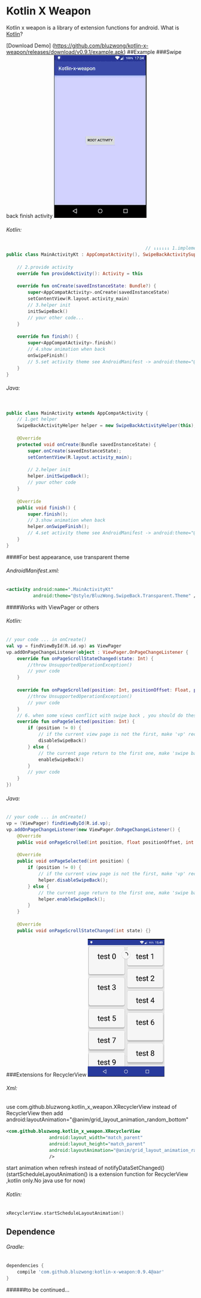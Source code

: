 # Kotlin X Weapon
 Kotlin x weapon is a library of extension functions for android. What is [Kotlin](https://github.com/JetBrains/kotlin)?

[Download Demo] (https://github.com/bluzwong/kotlin-x-weapon/releases/download/v0.9.1/example.apk)
##Example
###Swipe back finish activity
 ![1](./swipeback.gif)
###### Kotlin:
```kotlin
                                                    // ↓↓↓↓↓↓ 1.implements this interface
public class MainActivityKt : AppCompatActivity(), SwipeBackActivitySupport {

    // 2.provide activity
    override fun provideActivity(): Activity = this

    override fun onCreate(savedInstanceState: Bundle?) {
        super<AppCompatActivity>.onCreate(savedInstanceState)
        setContentView(R.layout.activity_main)
        // 3.helper init
        initSwipeBack()
        // your other code...
    }

    override fun finish() {
        super<AppCompatActivity>.finish()
        // 4.show animation when back
        onSwipeFinish()
        // 5.set activity theme see AndroidManifest -> android:theme="@style/BluzWong.SwipeBack.Transparent.Theme"
    }
}
```

###### Java:
```java

public class MainActivity extends AppCompatActivity {
    // 1.get helper
    SwipeBackActivityHelper helper = new SwipeBackActivityHelper(this);

    @Override
    protected void onCreate(Bundle savedInstanceState) {
        super.onCreate(savedInstanceState);
        setContentView(R.layout.activity_main);

        // 2.helper init
        helper.initSwipeBack();
        // your other code
    }

    @Override
    public void finish() {
        super.finish();
        // 3.show animation when back
        helper.onSwipeFinish();
        // 4.set activity theme see AndroidManifest -> android:theme="@style/BluzWong.SwipeBack.Transparent.Theme"
    }
}
```

####For best appearance, use transparent theme
###### AndroidManifest.xml:
```xml
<activity android:name=".MainActivityKt"
          android:theme="@style/BluzWong.SwipeBack.Transparent.Theme" />
```
####Works with ViewPager or others

###### Kotlin:
```kotlin
// your code ... in onCreate()
val vp = findViewById(R.id.vp) as ViewPager
vp.addOnPageChangeListener(object : ViewPager.OnPageChangeListener {
    override fun onPageScrollStateChanged(state: Int) {
        //throw UnsupportedOperationException()
        // your code
    }

    override fun onPageScrolled(position: Int, positionOffset: Float, positionOffsetPixels: Int) {
        //throw UnsupportedOperationException()
        // your code
    }
    // 6. when some views conflict with swipe back , you should do these, for example:
    override fun onPageSelected(position: Int) {
        if (position != 0) {
            // if the current view page is not the first, make 'vp' receive touch event. 
            disableSwipeBack()
        } else {
            // the current page return to the first one, make 'swipe back' receive touch event.
            enableSwipeBack()
        }
        // your code
    }
})
```

###### Java:
```java
// your code ... in onCreate()
vp = (ViewPager) findViewById(R.id.vp);
vp.addOnPageChangeListener(new ViewPager.OnPageChangeListener() {
    @Override
    public void onPageScrolled(int position, float positionOffset, int positionOffsetPixels) {}

    @Override
    public void onPageSelected(int position) {
        if (position != 0) {
            // if the current view page is not the first, make 'vp' receive touch event. 
            helper.disableSwipeBack();
        } else {
            // the current page return to the first one, make 'swipe back' receive touch event. 
            helper.enableSwipeBack();
        }
    }
    
    @Override
    public void onPageScrollStateChanged(int state) {}
```
###Extensions for RecyclerView
 ![2](./rec.gif)

###### Xml:
use com.github.bluzwong.kotlin_x_weapon.XRecyclerView instead of RecyclerView
then add android:layoutAnimation="@anim/grid_layout_animation_random_bottom"
```xml
<com.github.bluzwong.kotlin_x_weapon.XRecyclerView
                android:layout_width="match_parent"
                android:layout_height="match_parent"
                android:layoutAnimation="@anim/grid_layout_animation_random_bottom"
                />
```

start animation when refresh instead of notifyDataSetChanged()
(startScheduleLayoutAnimation() is a extension function for RecyclerView ,kotlin only.No java use for now)
###### Kotlin:
```kotlin
xRecyclerView.startScheduleLayoutAnimation()
```

## Dependence

###### Gradle:
```groovy
dependencies {
    compile 'com.github.bluzwong:kotlin-x-weapon:0.9.4@aar'
}
```
######to be continued...